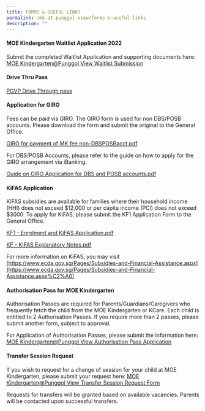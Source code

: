 ```yaml
---
title: FORMS & USEFUL LINKS
permalink: /mk-at-punggol-view/forms-n-useful-links
description: ""
---
```

#### MOE Kindergarten Waitlist Application 2022

Submit the completed Waitlist Application and supporting documents here:
[MOE Kindergarten@Punggol View Waitlist Submission](https://form.gov.sg/61e784806c89fd0012a6e47b)

#### Drive Thru Pass

[PGVP Drive Through pass](https://go.gov.sg/pvpsdrivethrupass)

#### Application for GIRO

Fees can be paid via GIRO. The GIRO form is used for non DBS/POSB accounts. Please download the form and submit the original to the General Office.

[GIRO for payment of MK fee non-DBSPOSBacct.pdf](/files/GIRO%20for%20payment%20of%20MK%20fee%20non-DBSPOSBacct.pdf)

For DBS/POSB Accounts, please refer to the guide on how to apply for the GIRO arrangement via iBanking.

[Guide on GIRO Application for DBS and POSB accounts.pdf](/files/Guide%20on%20GIRO%20Application%20for%20DBS%20and%20POSB%20accounts.pdf)

#### KiFAS Application

KiFAS subsidies are available for families where their household income (HHI) does not exceed $12,000 or per capita income (PCI) does not exceed $3000. To apply for KiFAS, please submit the KF1 Application Form to the General Office.

[KF1 - Enrolment and KiFAS Application.pdf](/files/KF1%20-%20Enrolment%20and%20KiFAS%20Application.pdf)

[KF - KiFAS Explanatory Notes.pdf](/files/KF%20-%20KiFAS%20Explanatory%20Notes.pdf)

For more information on KiFAS, you may visit [https://www.ecda.gov.sg/Pages/Subsidies-and-Financial-Assistance.aspx](https://www.ecda.gov.sg/Pages/Subsidies-and-Financial-Assistance.aspx%C2%A0)

#### Authorisation Pass for MOE Kindergarten

Authorisation Passes are required for Parents/Guardians/Caregivers who frequently fetch the child from the MOE Kindergarten or KCare. Each child is entitled to 2 Authorisation Passes. If you require more than 2 passes, please submit another form, subject to approval.

For Application of Authorisation Passes, please submit the information here:
[MOE Kindergarten@Punggol View Authorisation Pass Application](https://go.gov.sg/mkpvap)

#### Transfer Session Request

If you wish to request for a change of session for your child at MOE Kindergarten, please submit your request here:
[MOE Kindergarten@Punggol View Transfer Session Request Form](https://go.gov.sg/mkpvtransfer)

Requests for transfers will be granted based on available vacancies. Parents will be contacted upon successful transfers.